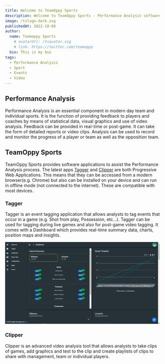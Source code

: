 ```yaml
---
title: Welcome to TeamOppy Sports
description: Welcome to TeamOppy Sports - Performance Analysis software.
image: /tslogo-dark.svg
publishedAt: 2022-10-08
author:
  name: Teamoppy Sports
    # avatarUrl: /tsavatar.svg
    # link: https://twitter.com/teamoppy
  bio: This is my bio
tags:
  - Performance Analysis
  - Sport
  - Events
  - Video
---
```


## Performance Analysis

Performance Analysis is an essential component in modern day team and individual sports. It is the function of providing feedback to players and coaches by means of statistical data, visual graphics and use of video analysis. Feedback can be provided in real-time or post-game. It can take the form of detailed reports or video clips. Analysis can be used to record and monitor the progress of a player or team as well as the opposition team. 

## TeamOppy Sports

TeamOppy Sports provides software applications to assist the Performance Analysis process. The latest apps [Tagger](https://tagger.teamoppy.com) and [Clipper](https://clipper.teamoppy.com) are both Progressive Web Applications. This means that they can be accessed from a modern browser(e.g. Chrome) but also can be installed on your device and can run in offline mode (not connected to the internet). These are compatible with most devices.

### Tagger

Tagger is an event tagging application that allows analysts to tag events that occur in a game (e.g. Shot from play, Possession, etc...). Tagger can be used for tagging during live games and also for post-game video tagging. It comes with a Dashboard which provides real-time summary data, charts, position maps and insights.

<img src="/dashboard.png" alt="Screenshot" class="screenshot editable" />

### Clipper

Clipper is an advanced video analysis tool that allows analysts to take clips of games, add graphics and text to the clip and create playlists of clips to share with management, team or individual players.